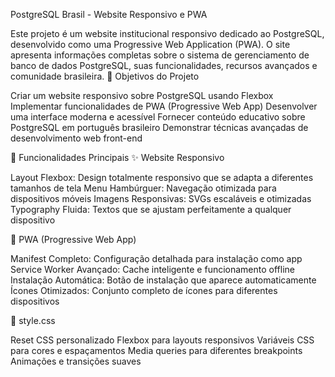 PostgreSQL Brasil - Website Responsivo e PWA

Este projeto é um website institucional responsivo dedicado ao PostgreSQL, desenvolvido como uma Progressive Web Application (PWA). O site apresenta informações completas sobre o sistema de gerenciamento de banco de dados PostgreSQL, suas funcionalidades, recursos avançados e comunidade brasileira.
🎯 Objetivos do Projeto

Criar um website responsivo sobre PostgreSQL usando Flexbox
Implementar funcionalidades de PWA (Progressive Web App)
Desenvolver uma interface moderna e acessível
Fornecer conteúdo educativo sobre PostgreSQL em português brasileiro
Demonstrar técnicas avançadas de desenvolvimento web front-end

🚀 Funcionalidades Principais
✨ Website Responsivo

Layout Flexbox: Design totalmente responsivo que se adapta a diferentes tamanhos de tela
Menu Hambúrguer: Navegação otimizada para dispositivos móveis
Imagens Responsivas: SVGs escaláveis e otimizadas
Typography Fluida: Textos que se ajustam perfeitamente a qualquer dispositivo

📱 PWA (Progressive Web App)

Manifest Completo: Configuração detalhada para instalação como app
Service Worker Avançado: Cache inteligente e funcionamento offline
Instalação Automática: Botão de instalação que aparece automaticamente
Ícones Otimizados: Conjunto completo de ícones para diferentes dispositivos

🎨 style.css

Reset CSS personalizado
Flexbox para layouts responsivos
Variáveis CSS para cores e espaçamentos
Media queries para diferentes breakpoints
Animações e transições suaves
